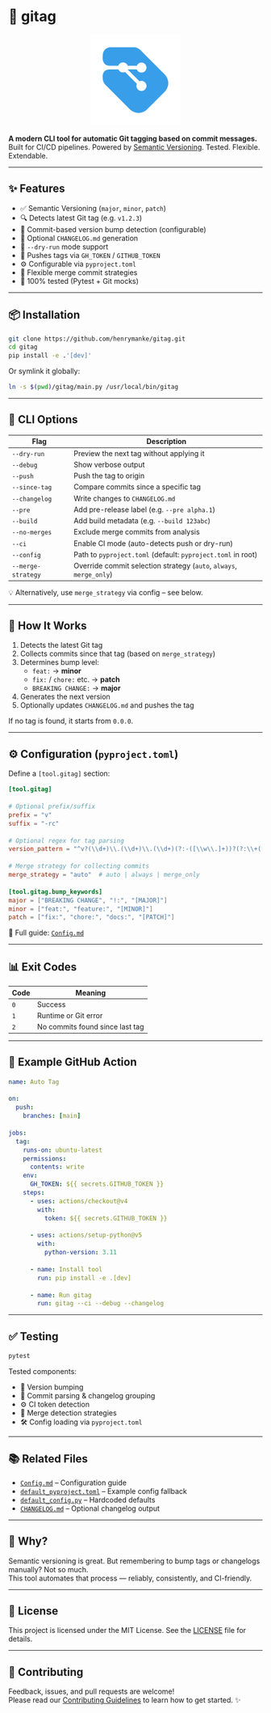 # 🚀 gitag

<p align="center">
  <img src="https://raw.githubusercontent.com/henrymanke/gitag/main/assets/gitag.svg" alt="gitag logo" width="180"/>
</p>

**A modern CLI tool for automatic Git tagging based on commit messages.**  
Built for CI/CD pipelines. Powered by [Semantic Versioning](https://semver.org/). Tested. Flexible. Extendable.

---

## ✨ Features

- ✅ Semantic Versioning (`major`, `minor`, `patch`)
- 🔍 Detects latest Git tag (e.g. `v1.2.3`)
- 🧠 Commit-based version bump detection (configurable)
- 📄 Optional `CHANGELOG.md` generation
- 🔁 `--dry-run` mode support
- 🚀 Pushes tags via `GH_TOKEN` / `GITHUB_TOKEN`
- ⚙️ Configurable via `pyproject.toml`
- 🔀 Flexible merge commit strategies
- 🧪 100% tested (Pytest + Git mocks)

---

## 📦 Installation

```bash
git clone https://github.com/henrymanke/gitag.git
cd gitag
pip install -e .'[dev]'
```

Or symlink it globally:

```bash
ln -s $(pwd)/gitag/main.py /usr/local/bin/gitag
```

---

## 🔧 CLI Options

| Flag               | Description                                                                 |
|--------------------|-----------------------------------------------------------------------------|
| `--dry-run`        | Preview the next tag without applying it                                    |
| `--debug`          | Show verbose output                                                         |
| `--push`           | Push the tag to origin                                                      |
| `--since-tag`      | Compare commits since a specific tag                                        |
| `--changelog`      | Write changes to `CHANGELOG.md`                                             |
| `--pre`            | Add pre-release label (e.g. `--pre alpha.1`)                                |
| `--build`          | Add build metadata (e.g. `--build 123abc`)                                  |
| `--no-merges`      | Exclude merge commits from analysis                                         |
| `--ci`             | Enable CI mode (auto-detects push or dry-run)                               |
| `--config`         | Path to `pyproject.toml` (default: `pyproject.toml` in root)                |
| `--merge-strategy` | Override commit selection strategy (`auto`, `always`, `merge_only`)         |

💡 Alternatively, use `merge_strategy` via config – see below.

---

## 🧠 How It Works

1. Detects the latest Git tag
2. Collects commits since that tag (based on `merge_strategy`)
3. Determines bump level:
   - `feat:` → **minor**
   - `fix:` / `chore:` etc. → **patch**
   - `BREAKING CHANGE:` → **major**
4. Generates the next version
5. Optionally updates `CHANGELOG.md` and pushes the tag

If no tag is found, it starts from `0.0.0`.

---

## ⚙️ Configuration (`pyproject.toml`)

Define a `[tool.gitag]` section:

```toml
[tool.gitag]

# Optional prefix/suffix
prefix = "v"
suffix = "-rc"

# Optional regex for tag parsing
version_pattern = "^v?(\\d+)\\.(\\d+)\\.(\\d+)(?:-([\\w\\.]+))?(?:\\+([\\w\\.]+))?$"

# Merge strategy for collecting commits
merge_strategy = "auto"  # auto | always | merge_only

[tool.gitag.bump_keywords]
major = ["BREAKING CHANGE", "!:", "[MAJOR]"]
minor = ["feat:", "feature:", "[MINOR]"]
patch = ["fix:", "chore:", "docs:", "[PATCH]"]
```

📘 Full guide: [`Config.md`](./CONFIG.md)

---

## 📊 Exit Codes

| Code | Meaning                             |
|------|-------------------------------------|
| `0`  | Success                             |
| `1`  | Runtime or Git error                |
| `2`  | No commits found since last tag     |

---

## 🔁 Example GitHub Action

```yaml
name: Auto Tag

on:
  push:
    branches: [main]

jobs:
  tag:
    runs-on: ubuntu-latest
    permissions:
      contents: write
    env:
      GH_TOKEN: ${{ secrets.GITHUB_TOKEN }}
    steps:
      - uses: actions/checkout@v4
        with:
          token: ${{ secrets.GITHUB_TOKEN }}

      - uses: actions/setup-python@v5
        with:
          python-version: 3.11

      - name: Install tool
        run: pip install -e .[dev]

      - name: Run gitag
        run: gitag --ci --debug --changelog
```

---

## ✅ Testing

```bash
pytest
```

Tested components:

- 🔧 Version bumping
- 🧪 Commit parsing & changelog grouping
- ⚙️ CI token detection
- 🔁 Merge detection strategies
- 🛠 Config loading via `pyproject.toml`

---

## 📚 Related Files

- [`Config.md`](./Config.md) – Configuration guide
- [`default_pyproject.toml`](./default_pyproject.toml) – Example config fallback
- [`default_config.py`](./gitag/config.py) – Hardcoded defaults
- [`CHANGELOG.md`](./CHANGELOG.md) – Optional changelog output

---

## 🧠 Why?

Semantic versioning is great. But remembering to bump tags or changelogs manually? Not so much.  
This tool automates that process — reliably, consistently, and CI-friendly.

---

## 📄 License

This project is licensed under the MIT License. See the [LICENSE](LICENSE) file for details.

---

## 🤝 Contributing

Feedback, issues, and pull requests are welcome!  
Please read our [Contributing Guidelines](CONTRIBUTING.md) to learn how to get started. ✨
